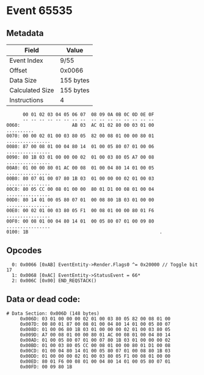 # Event 65535

## Metadata

| Field           | Value     |
|-----------------|-----------|
| Event Index     | 9/55      |
| Offset          | 0x0066    |
| Data Size       | 155 bytes |
| Calculated Size | 155 bytes |
| Instructions    | 4         |

```
      00 01 02 03 04 05 06 07  08 09 0A 0B 0C 0D 0E 0F
      -- -- -- -- -- -- -- --  -- -- -- -- -- -- -- --
0060:                   AB 03  AC 01 02 80 00 03 01 00        ..........
0070: 00 00 02 01 00 03 80 05  82 00 08 01 00 00 80 01  ................
0080: 87 00 08 01 00 04 80 14  01 00 05 80 07 01 00 06  ................
0090: 80 1B 03 01 00 00 00 02  01 00 03 80 05 A7 00 08  ................
00A0: 01 00 00 80 01 AC 00 08  01 00 04 80 14 01 00 05  ................
00B0: 80 07 01 00 07 80 1B 03  01 00 00 00 02 01 00 03  ................
00C0: 80 05 CC 00 08 01 00 00  80 01 D1 00 08 01 00 04  ................
00D0: 80 14 01 00 05 80 07 01  00 08 80 1B 03 01 00 00  ................
00E0: 00 02 01 00 03 80 05 F1  00 08 01 00 00 80 01 F6  ................
00F0: 00 08 01 00 04 80 14 01  00 05 80 07 01 00 09 80  ................
0100: 1B                                                .               
```

## Opcodes

```
  0: 0x0066 [0xAB] EventEntity->Render.Flags0 ^= 0x20000 // Toggle bit 17
  1: 0x0068 [0xAC] EventEntity->StatusEvent = 66*
  2: 0x006C [0x00] END_REQSTACK()
```

## Data or dead code:

```
# Data Section: 0x006D (148 bytes)
     0x006D: 03 01 00 00 00 02 01 00 03 80 05 82 00 08 01 00
     0x007D: 00 80 01 87 00 08 01 00 04 80 14 01 00 05 80 07
     0x008D: 01 00 06 80 1B 03 01 00 00 00 02 01 00 03 80 05
     0x009D: A7 00 08 01 00 00 80 01 AC 00 08 01 00 04 80 14
     0x00AD: 01 00 05 80 07 01 00 07 80 1B 03 01 00 00 00 02
     0x00BD: 01 00 03 80 05 CC 00 08 01 00 00 80 01 D1 00 08
     0x00CD: 01 00 04 80 14 01 00 05 80 07 01 00 08 80 1B 03
     0x00DD: 01 00 00 00 02 01 00 03 80 05 F1 00 08 01 00 00
     0x00ED: 80 01 F6 00 08 01 00 04 80 14 01 00 05 80 07 01
     0x00FD: 00 09 80 1B
```